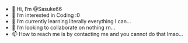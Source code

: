 - 👋 Hi, I’m @Sasuke66
- 👀 I’m interested in Coding :0
- 🌱 I’m currently learning literally everything I can...
- 💞️ I’m looking to collaborate on nothing rn...
- 📫 How to reach me is by contacting me and you cannot do that lmao...

<!---
Sasuke66/Sasuke66 is a ✨ special ✨ repository because its `README.md` (this file) appears on your GitHub profile.
You can click the Preview link to take a look at your changes.
--->
